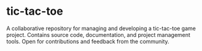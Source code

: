 # tic-tac-toe
A collaborative repository for managing and developing a tic-tac-toe game project. Contains source code, documentation, and project management tools. Open for contributions and feedback from the community.
